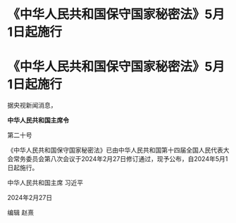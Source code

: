 # 《中华人民共和国保守国家秘密法》5月1日起施行

# 《中华人民共和国保守国家秘密法》5月1日起施行

据央视新闻消息，

**中华人民共和国主席令**

第二十号

《中华人民共和国保守国家秘密法》已由中华人民共和国第十四届全国人民代表大会常务委员会第八次会议于2024年2月27日修订通过，现予公布，自2024年5月1日起施行。

中华人民共和国主席 习近平

2024年2月27日

编辑 赵熹

